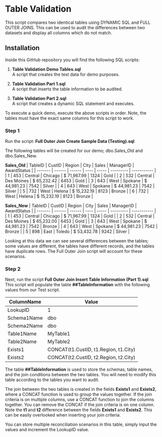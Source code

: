 # Table Validation

This script compares two identical tables using DYNAMIC SQL and FULL OUTER JOINS.  This can be used to audit the differences between two datasets and display all columns which do not match.

## Installation

Inside this GitHub repository you will find the following SQL scripts:

1)  **Table Validation Demo Tables.sql**    
A script that creates the test data for demo purposes. 

2)  **Table Validation Part 1.sql**  
A script that inserts the table information to be audited. 

3)  **Table Validation Part 2.sql**  
A script that creates a dynamic SQL statement and executes. 

To execute a quick demo, execute the above scripts in order. Note, the tables must have the exact same columns for this script to work.  

### Step 1

Run the script: **Full Outer Join Create Sample Data (Testing).sql** 

The following tables will be created for our demo; dbo.Sales_Old and dbo.Sales_New. 

**Sales_Old**
| TableID  | CustID  | Region   | City       | Sales        | ManagerID  | AwardStatus  |
| -------  | ------  | ------   | ----       | -----        | ---------  | -----------  |
| 1        | 453     | Central  | Chicago    | $ 71,967.99  | 1324       | Gold         |
| 2        | 532     | Central  | Des Moines | $ 65,232.42  | 6453       | Gold         |
| 3        | 643     | West     | Spokane    | $ 44,981.23  | 7542       | Silver       |
| 4        | 643     | West     | Spokane    | $ 44,981.23  | 7542       | Silver       |
| 5        | 732     | West     | Helena     | $ 15,232.19  | 8123       | Bronze       |
| 6        | 732     | West     | Helena     | $ 15,232.19  | 8123       | Bronze       |

**Sales_New**
| TableID  | CustID  | Region   | City       | Sales        | ManagerID  | AwardStatus  |
| -------  | ------  | ------   | ----       | -----        | ---------  | -----------  |
| 1        | 453     | Central  | Chicago    | $ 71,967.99  | 1324       | Gold         |
| 2        | 532     | Central  | Des Moines | $ 65,232.00  | 6453       | Gold         | 
| 3        | 643     | West     | Spokane    | $ 44,981.23  | 7542       | Bronze       | 
| 4        | 643     | West     | Spokane    | $ 44,981.23  | 7542       | Bronze       | 
| 5        | 898     | East     | Toledo     | $ 53,432.78  | 9242       | Silver       | 

Looking at this data we can see several differences between the tables; some values are different, the tables have different records, and the tables have duplicate rows. The Full Outer Join script will account for these scenarios. 

### Step 2

Next, run the script **Full Outer Join Insert Table Information (Part 1).sql**
This script will populate the table **##TableInformation** with the following values from our Test script.

| ColumnName  | Value                                     |
| ----------  | ----------------------------------------  |
| LookupID    | 1                                         |
| Schema1Name | dbo                                       | 
| Schema2Name | dbo                                       |
| Table1Name  | MyTable1                                  |
| Table2Name  | MyTable2                                  |
| Exists1     | CONCAT(t1.CustID, t1.Region, t1.City)     |
| Exists2     | CONCAT(t2.CustID, t2.Region, t2.City)     |

The table **##TableInformation** is used to store the schemas, table names, and the join conditions between the two tables. You will need to modify this table according to the tables you want to audit. 

The join between the two tables is created in the fields **Exists1** and **Exists2**, where a CONCAT function is used to group the values together.  If the join criteria is on multiple columns, use a CONCAT function to join the columns together.  You can remove the CONCAT if the join criteria is on one column.  Note the **t1** and **t2** difference between the fields **Exists1** and **Exists2**. This can be easily overlooked when inserting your join criteria.  

You can store multiple reconciliation scenarios in this table, simply input the values and increment the LookupID value. 

